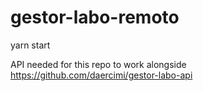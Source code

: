 # gestor-labo-remoto

yarn start

API needed for this repo to work alongside
https://github.com/daercimi/gestor-labo-api
